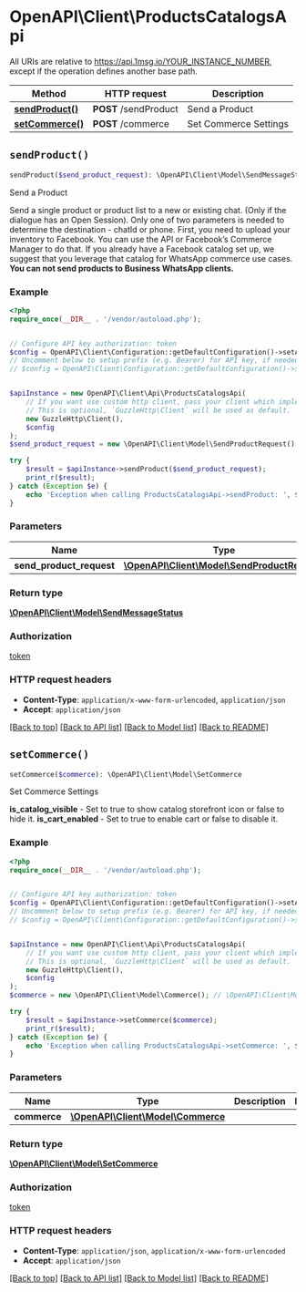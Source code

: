 # OpenAPI\Client\ProductsCatalogsApi

All URIs are relative to https://api.1msg.io/YOUR_INSTANCE_NUMBER, except if the operation defines another base path.

| Method | HTTP request | Description |
| ------------- | ------------- | ------------- |
| [**sendProduct()**](ProductsCatalogsApi.md#sendProduct) | **POST** /sendProduct | Send a Product |
| [**setCommerce()**](ProductsCatalogsApi.md#setCommerce) | **POST** /commerce | Set Commerce Settings |


## `sendProduct()`

```php
sendProduct($send_product_request): \OpenAPI\Client\Model\SendMessageStatus
```

Send a Product

Send a single product or product list to a new or existing chat. (Only if the dialogue has an Open Session). Only one of two parameters is needed to determine the destination - chatId or phone.  First, you need to upload your inventory to Facebook. You can use the API or Facebook’s Commerce Manager to do that. If you already have a Facebook catalog set up, we suggest that you leverage that catalog for WhatsApp commerce use cases.  **You can not send products to Business WhatsApp clients.**

### Example

```php
<?php
require_once(__DIR__ . '/vendor/autoload.php');


// Configure API key authorization: token
$config = OpenAPI\Client\Configuration::getDefaultConfiguration()->setApiKey('token', 'YOUR_API_KEY');
// Uncomment below to setup prefix (e.g. Bearer) for API key, if needed
// $config = OpenAPI\Client\Configuration::getDefaultConfiguration()->setApiKeyPrefix('token', 'Bearer');


$apiInstance = new OpenAPI\Client\Api\ProductsCatalogsApi(
    // If you want use custom http client, pass your client which implements `GuzzleHttp\ClientInterface`.
    // This is optional, `GuzzleHttp\Client` will be used as default.
    new GuzzleHttp\Client(),
    $config
);
$send_product_request = new \OpenAPI\Client\Model\SendProductRequest(); // \OpenAPI\Client\Model\SendProductRequest

try {
    $result = $apiInstance->sendProduct($send_product_request);
    print_r($result);
} catch (Exception $e) {
    echo 'Exception when calling ProductsCatalogsApi->sendProduct: ', $e->getMessage(), PHP_EOL;
}
```

### Parameters

| Name | Type | Description  | Notes |
| ------------- | ------------- | ------------- | ------------- |
| **send_product_request** | [**\OpenAPI\Client\Model\SendProductRequest**](../Model/SendProductRequest.md)|  | |

### Return type

[**\OpenAPI\Client\Model\SendMessageStatus**](../Model/SendMessageStatus.md)

### Authorization

[token](../../README.md#token)

### HTTP request headers

- **Content-Type**: `application/x-www-form-urlencoded`, `application/json`
- **Accept**: `application/json`

[[Back to top]](#) [[Back to API list]](../../README.md#endpoints)
[[Back to Model list]](../../README.md#models)
[[Back to README]](../../README.md)

## `setCommerce()`

```php
setCommerce($commerce): \OpenAPI\Client\Model\SetCommerce
```

Set Commerce Settings

**is_catalog_visible** - Set to true to show catalog storefront icon or false to hide it. **is_cart_enabled** - Set to true to enable cart or false to disable it.

### Example

```php
<?php
require_once(__DIR__ . '/vendor/autoload.php');


// Configure API key authorization: token
$config = OpenAPI\Client\Configuration::getDefaultConfiguration()->setApiKey('token', 'YOUR_API_KEY');
// Uncomment below to setup prefix (e.g. Bearer) for API key, if needed
// $config = OpenAPI\Client\Configuration::getDefaultConfiguration()->setApiKeyPrefix('token', 'Bearer');


$apiInstance = new OpenAPI\Client\Api\ProductsCatalogsApi(
    // If you want use custom http client, pass your client which implements `GuzzleHttp\ClientInterface`.
    // This is optional, `GuzzleHttp\Client` will be used as default.
    new GuzzleHttp\Client(),
    $config
);
$commerce = new \OpenAPI\Client\Model\Commerce(); // \OpenAPI\Client\Model\Commerce

try {
    $result = $apiInstance->setCommerce($commerce);
    print_r($result);
} catch (Exception $e) {
    echo 'Exception when calling ProductsCatalogsApi->setCommerce: ', $e->getMessage(), PHP_EOL;
}
```

### Parameters

| Name | Type | Description  | Notes |
| ------------- | ------------- | ------------- | ------------- |
| **commerce** | [**\OpenAPI\Client\Model\Commerce**](../Model/Commerce.md)|  | |

### Return type

[**\OpenAPI\Client\Model\SetCommerce**](../Model/SetCommerce.md)

### Authorization

[token](../../README.md#token)

### HTTP request headers

- **Content-Type**: `application/json`, `application/x-www-form-urlencoded`
- **Accept**: `application/json`

[[Back to top]](#) [[Back to API list]](../../README.md#endpoints)
[[Back to Model list]](../../README.md#models)
[[Back to README]](../../README.md)
